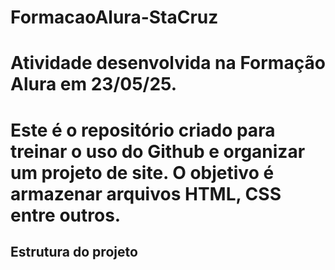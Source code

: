 # FormacaoAlura-StaCruz
# Atividade desenvolvida na Formação Alura em 23/05/25.
# Este é o repositório criado para treinar o uso do Github e organizar um projeto de site. O objetivo é armazenar arquivos HTML, CSS entre outros.

## Estrutura do projeto

